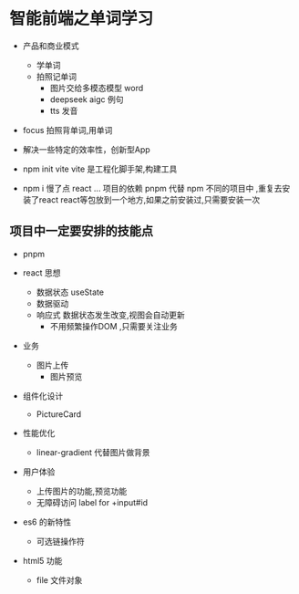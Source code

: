 # 智能前端之单词学习 
- 产品和商业模式 
  - 学单词 
  - 拍照记单词 
    - 图片交给多模态模型 word
    - deepseek aigc 例句 
    - tts 发音 
- focus
  拍照背单词,用单词 
- 解决一些特定的效率性，创新型App
 
- npm init vite 
  vite 是工程化脚手架,构建工具 
- npm i 慢了点
  react ... 项目的依赖 
  pnpm 代替 npm 
  不同的项目中 ,重复去安装了react 
  react等包放到一个地方,如果之前安装过,只需要安装一次

## 项目中一定要安排的技能点
- pnpm 
- react 思想
  - 数据状态 useState 
  - 数据驱动 
  - 响应式  数据状态发生改变,视图会自动更新
    - 不用频繁操作DOM ,只需要关注业务
- 业务
  - 图片上传
    - 图片预览 

- 组件化设计 
  - PictureCard 
- 性能优化
  - linear-gradient 代替图片做背景
- 用户体验
  - 上传图片的功能,预览功能 
  - 无障碍访问 
    label for +input#id
- es6 的新特性
  - 可选链操作符  
- html5 功能
  - file 文件对象 

